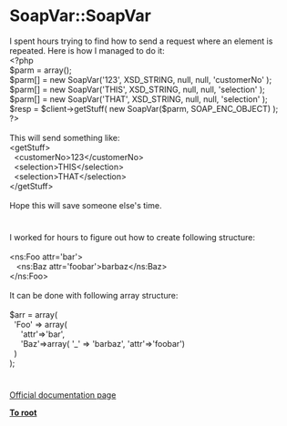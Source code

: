 # SoapVar::SoapVar




<div class="phpcode"><span class="html">
I spent hours trying to find how to send a request where an element is repeated. Here is how I managed to do it:<br><span class="default">&lt;?php<br>$parm </span><span class="keyword">= array();<br></span><span class="default">$parm</span><span class="keyword">[] = new </span><span class="default">SoapVar</span><span class="keyword">(</span><span class="string">&apos;123&apos;</span><span class="keyword">, </span><span class="default">XSD_STRING</span><span class="keyword">, </span><span class="default">null</span><span class="keyword">, </span><span class="default">null</span><span class="keyword">, </span><span class="string">&apos;customerNo&apos; </span><span class="keyword">);<br></span><span class="default">$parm</span><span class="keyword">[] = new </span><span class="default">SoapVar</span><span class="keyword">(</span><span class="string">&apos;THIS&apos;</span><span class="keyword">, </span><span class="default">XSD_STRING</span><span class="keyword">, </span><span class="default">null</span><span class="keyword">, </span><span class="default">null</span><span class="keyword">, </span><span class="string">&apos;selection&apos; </span><span class="keyword">);<br></span><span class="default">$parm</span><span class="keyword">[] = new </span><span class="default">SoapVar</span><span class="keyword">(</span><span class="string">&apos;THAT&apos;</span><span class="keyword">, </span><span class="default">XSD_STRING</span><span class="keyword">, </span><span class="default">null</span><span class="keyword">, </span><span class="default">null</span><span class="keyword">, </span><span class="string">&apos;selection&apos; </span><span class="keyword">);<br></span><span class="default">$resp </span><span class="keyword">= </span><span class="default">$client</span><span class="keyword">-&gt;</span><span class="default">getStuff</span><span class="keyword">( new </span><span class="default">SoapVar</span><span class="keyword">(</span><span class="default">$parm</span><span class="keyword">, </span><span class="default">SOAP_ENC_OBJECT</span><span class="keyword">) );<br></span><span class="default">?&gt;<br></span><br>This will send something like:<br>&lt;getStuff&gt;<br>&#xA0; &lt;customerNo&gt;123&lt;/customerNo&gt;<br>&#xA0; &lt;selection&gt;THIS&lt;/selection&gt;<br>&#xA0; &lt;selection&gt;THAT&lt;/selection&gt;<br>&lt;/getStuff&gt;<br><br>Hope this will save someone else&apos;s time.</span>
</div>
  

#


<div class="phpcode"><span class="html">
I worked for hours to figure out how to create following structure:<br><br>&lt;ns:Foo attr=&apos;bar&apos;&gt;<br>&#xA0;&#xA0; &lt;ns:Baz attr=&apos;foobar&apos;&gt;barbaz&lt;/ns:Baz&gt;<br>&lt;/ns:Foo&gt;<br><br>It can be done with following array structure:<br><br>$arr = array(<br>&#xA0; &apos;Foo&apos; =&gt; array(<br>&#xA0; &#xA0;&#xA0; &apos;attr&apos;=&gt;&apos;bar&apos;,<br>&#xA0; &#xA0;&#xA0; &apos;Baz&apos;=&gt;array( &apos;_&apos; =&gt; &apos;barbaz&apos;, &apos;attr&apos;=&gt;&apos;foobar&apos;)<br>&#xA0; )<br>);</span>
</div>
  

#

[Official documentation page](https://www.php.net/manual/en/soapvar.soapvar.php)

**[To root](/README.md)**